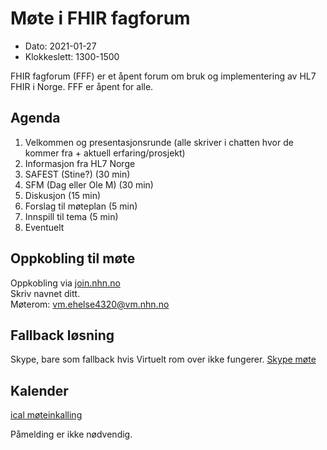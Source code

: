 # Møte i FHIR fagforum

* Dato: 2021-01-27
* Klokkeslett: 1300-1500

FHIR fagforum (FFF) er et åpent forum om bruk og implementering av HL7 FHIR i Norge. FFF er åpent for alle.

## Agenda

1. Velkommen og presentasjonsrunde (alle skriver i chatten hvor de kommer fra + aktuell erfaring/prosjekt)
2. Informasjon fra HL7 Norge
3. SAFEST (Stine?) (30 min)
4. SFM (Dag eller Ole M) (30 min)
5. Diskusjon (15 min)
6. Forslag til møteplan (5 min)
7. Innspill til tema (5 min)
8. Eventuelt

## Oppkobling til møte

Oppkobling via [join.nhn.no](http://join.nhn.no)  
Skriv navnet ditt.  
Møterom: vm.ehelse4320@vm.nhn.no

## Fallback løsning

Skype, bare som fallback hvis Virtuelt rom over ikke fungerer.
[Skype møte](https://meet.ehelse.no/thomas.tveit.rosenlund/JY6LJC2Q)

## Kalender

[ical møteinkalling](ical/2021-01-27-FHIR-fagforum-3.ics)

Påmelding er ikke nødvendig.
